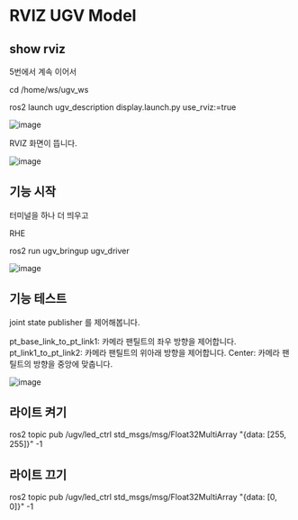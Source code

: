 # RVIZ UGV Model

## show rviz

5번에서 계속 이어서

cd /home/ws/ugv_ws

ros2 launch ugv_description display.launch.py use_rviz:=true

![image](https://github.com/user-attachments/assets/7cebaf4d-bdd4-49df-b90f-7e7ef38e88a7)

RVIZ 화면이 뜹니다.

![image](https://github.com/user-attachments/assets/5fa68e48-8b13-4b75-a37c-84ffac8c34a5)

## 기능 시작

터미널을 하나 더 띄우고

RHE

ros2 run ugv_bringup ugv_driver

![image](https://github.com/user-attachments/assets/d2791717-1b6e-4076-a47c-45d81a8ba7dd)

## 기능 테스트

joint state publisher 를 제어해봅니다.

pt_base_link_to_pt_link1: 카메라 팬틸트의 좌우 방향을 제어합니다.
pt_link1_to_pt_link2: 카메라 팬틸트의 위아래 방향을 제어합니다.
Center: 카메라 팬틸트의 방향을 중앙에 맞춥니다.

![image](https://github.com/user-attachments/assets/4d6e7dd0-0018-4218-87d3-4151526e6c50)

## 라이트 켜기

ros2 topic pub /ugv/led_ctrl std_msgs/msg/Float32MultiArray "{data: [255, 255]}" -1

## 라이트 끄기

ros2 topic pub /ugv/led_ctrl std_msgs/msg/Float32MultiArray "{data: [0, 0]}" -1












